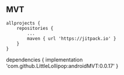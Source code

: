 ## MVT



	allprojects {
		repositories {
			...
			maven { url 'https://jitpack.io' }
		}
	}
  
  dependencies {
	        implementation 'com.github.LittleLollipop:androidMVT:0.0.17'
	}
